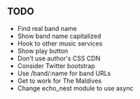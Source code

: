 ## TODO

* Find real band name
* Show band name capitalized
* Hook to other music services
* Show play button
* Don't use author's CSS CDN
* Consider Twitter bootstrap
* Use /band/:name for band URLs
* Get to work for The Maldives
* Change echo_nest module to use async


